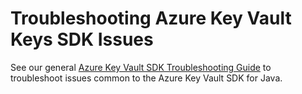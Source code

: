 # Troubleshooting Azure Key Vault Keys SDK Issues
See our general [Azure Key Vault SDK Troubleshooting Guide](https://github.com/Azure/azure-sdk-for-java/blob/main/sdk/keyvault-v2/TROUBLESHOOTING.md) to troubleshoot issues common to the Azure Key Vault SDK for Java.
